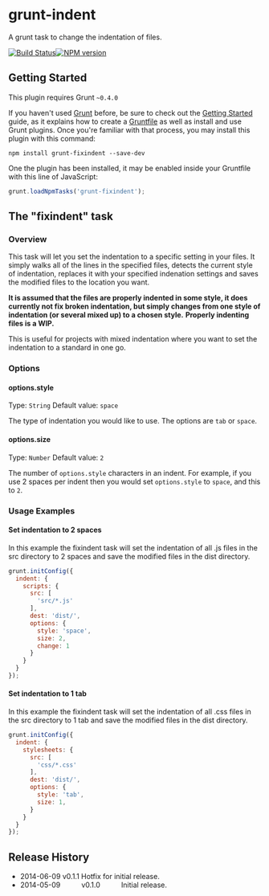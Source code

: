 # grunt-indent

A grunt task to change the indentation of files.

[![Build Status](https://travis-ci.org/anton164/grunt-fixindent.svg?branch=master)](https://travis-ci.org/anton164/grunt-fixindent)[![NPM version](https://badge.fury.io/js/grunt-fixindent.png)](https://badge.fury.io/js/grunt-fixindent.png)

## Getting Started
This plugin requires Grunt `~0.4.0`

If you haven't used [Grunt](http://gruntjs.com/) before, be sure to check out the [Getting Started](http://gruntjs.com/getting-started) guide, as it explains how to create a [Gruntfile](http://gruntjs.com/sample-gruntfile) as well as install and use Grunt plugins. Once you're familiar with that process, you may install this plugin with this command:

```shell
npm install grunt-fixindent --save-dev
```

One the plugin has been installed, it may be enabled inside your Gruntfile with this line of JavaScript:

```js
grunt.loadNpmTasks('grunt-fixindent');
```

## The "fixindent" task

### Overview
This task will let you set the indentation to a specific setting in your files. It simply walks all of the lines in the specified files, detects the current style of indentation, replaces it with your specified indenation settings and saves the modified files to the location you want.

**It is assumed that the files are properly indented in some style, it does currently not fix broken indentation, but simply changes from one style of indentation (or several mixed up) to a chosen style.**
__Properly indenting files is a WIP.__

This is useful for projects with mixed indentation where you want to set the indentation to a standard in one go.

### Options

#### options.style
Type: `String`
Default value: `space`

The type of indentation you would like to use. The options are `tab` or `space`.

#### options.size
Type: `Number`
Default value: `2`

The number of `options.style` characters in an indent. For example, if you use 2 spaces per indent then you would set `options.style` to `space`, and this to `2`.

### Usage Examples

#### Set indentation to 2 spaces
In this example the fixindent task will set the indentation of all .js files in the src directory to 2 spaces and save the modified files in the dist directory.

```js
grunt.initConfig({
  indent: {
    scripts: {
      src: [
        'src/*.js'
      ],
      dest: 'dist/',
      options: {
        style: 'space',
        size: 2,
        change: 1
      }
    }
  }
});
```

#### Set indentation to 1 tab
In this example the fixindent task will set the indentation of all .css files in the src directory to 1 tab and save the modified files in the dist directory.

```js
grunt.initConfig({
  indent: {
    stylesheets: {
      src: [
        'css/*.css'
      ],
      dest: 'dist/',
      options: {
        style: 'tab',
        size: 1,
      }
    }
  }
});
```

## Release History
 * 2014-06-09   v0.1.1   Hotfix for initial release.
 * 2014-05-09   v0.1.0   Initial release.
